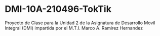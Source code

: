 # DMI-10A-210496-TokTik
Proyecto de Clase para la Unidad 2 de la Asignatura de Desarrollo Movil Integral (DMI) impartida por el M.T.I. Marco A. Ramirez Hernandez
